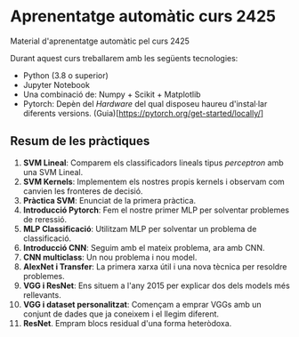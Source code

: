 # Aprenentatge automàtic curs 2425


Material d'aprenentatge automàtic pel curs 2425


Durant aquest curs treballarem amb les següents tecnologies:

- Python (3.8 o superior)
- Jupyter Notebook
- Una combinació de: Numpy + Scikit + Matplotlib
- Pytorch: Depèn del _Hardware_ del qual disposeu haureu d'instal·lar diferents versions. (Guia)[https://pytorch.org/get-started/locally/]
  
  
## Resum de les pràctiques


1. **SVM Lineal**: Comparem els classificadors lineals tipus _perceptron_ amb una SVM Lineal.
2. **SVM Kernels**: Implementem els nostres propis kernels i observam com canvien les fronteres de decisió.
3. **Pràctica SVM**: Enunciat de la primera pràctica.
4. **Introducció Pytorch**: Fem el nostre primer MLP per solventar problemes de reressió.
5. **MLP Classificació**: Utilitzam MLP per solventar un problema de classificació.
6. **Introducció CNN**: Seguim amb el mateix problema, ara amb CNN.
7. **CNN multiclass**: Un nou problema i nou model.
8. **AlexNet i Transfer**: La primera xarxa útil i una nova tècnica per resoldre problemes.
9. **VGG i ResNet**: Ens situem a l'any 2015 per explicar dos dels models més rellevants.
10. **VGG i dataset personalitzat**: Començam a emprar VGGs amb un conjunt de dades que ja coneixem i el llegim diferent.
11. **ResNet**. Empram blocs residual d'una forma heteròdoxa.